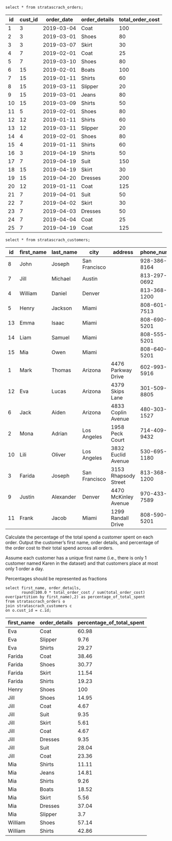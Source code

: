 ```
select * from stratascrach_orders;
```

| id | cust_id | order_date | order_details | total_order_cost |
|----|---------|------------|---------------|------------------|
| 1  | 3       | 2019-03-04 | Coat          | 100              |
| 2  | 3       | 2019-03-01 | Shoes         | 80               |
| 3  | 3       | 2019-03-07 | Skirt         | 30               |
| 4  | 7       | 2019-02-01 | Coat          | 25               |
| 5  | 7       | 2019-03-10 | Shoes         | 80               |
| 6  | 15      | 2019-02-01 | Boats         | 100              |
| 7  | 15      | 2019-01-11 | Shirts        | 60               |
| 8  | 15      | 2019-03-11 | Slipper       | 20               |
| 9  | 15      | 2019-03-01 | Jeans         | 80               |
| 10 | 15      | 2019-03-09 | Shirts        | 50               |
| 11 | 5       | 2019-02-01 | Shoes         | 80               |
| 12 | 12      | 2019-01-11 | Shirts        | 60               |
| 13 | 12      | 2019-03-11 | Slipper       | 20               |
| 14 | 4       | 2019-02-01 | Shoes         | 80               |
| 15 | 4       | 2019-01-11 | Shirts        | 60               |
| 16 | 3       | 2019-04-19 | Shirts        | 50               |
| 17 | 7       | 2019-04-19 | Suit          | 150              |
| 18 | 15      | 2019-04-19 | Skirt         | 30               |
| 19 | 15      | 2019-04-20 | Dresses       | 200              |
| 20 | 12      | 2019-01-11 | Coat          | 125              |
| 21 | 7       | 2019-04-01 | Suit          | 50               |
| 22 | 7       | 2019-04-02 | Skirt         | 30               |
| 23 | 7       | 2019-04-03 | Dresses       | 50               |
| 24 | 7       | 2019-04-04 | Coat          | 25               |
| 25 | 7       | 2019-04-19 | Coat          | 125              |

```
select * from stratascrach_customers;
```

| id | first_name | last_name | city          | address              | phone_number |
|----|------------|-----------|---------------|----------------------|--------------|
| 8  | John       | Joseph    | San Francisco |                      | 928-386-8164 |
| 7  | Jill       | Michael   | Austin        |                      | 813-297-0692 |
| 4  | William    | Daniel    | Denver        |                      | 813-368-1200 |
| 5  | Henry      | Jackson   | Miami         |                      | 808-601-7513 |
| 13 | Emma       | Isaac     | Miami         |                      | 808-690-5201 |
| 14 | Liam       | Samuel    | Miami         |                      | 808-555-5201 |
| 15 | Mia        | Owen      | Miami         |                      | 808-640-5201 |
| 1  | Mark       | Thomas    | Arizona       | 4476 Parkway Drive   | 602-993-5916 |
| 12 | Eva        | Lucas     | Arizona       | 4379 Skips Lane      | 301-509-8805 |
| 6  | Jack       | Aiden     | Arizona       | 4833 Coplin Avenue   | 480-303-1527 |
| 2  | Mona       | Adrian    | Los Angeles   | 1958 Peck Court      | 714-409-9432 |
| 10 | Lili       | Oliver    | Los Angeles   | 3832 Euclid Avenue   | 530-695-1180 |
| 3  | Farida     | Joseph    | San Francisco | 3153 Rhapsody Street | 813-368-1200 |
| 9  | Justin     | Alexander | Denver        | 4470 McKinley Avenue | 970-433-7589 |
| 11 | Frank      | Jacob     | Miami         | 1299 Randall Drive   | 808-590-5201 |

Calculate the percentage of the total spend a customer spent on each order. Output the customer’s first name, order details,
and percentage of the order cost to their total spend across all orders.

Assume each customer has a unique first name (i.e., there is only 1 customer named Karen in the dataset) and that customers
place at most only 1 order a day.

Percentages should be represented as fractions

```
select first_name, order_details,
       round(100.0 * total_order_cost / sum(total_order_cost) over(partition by first_name),2) as percentage_of_total_spent
from stratascrach_orders o
join stratascrach_customers c
on o.cust_id = c.id;
```

| first_name | order_details | percentage_of_total_spent |
|------------|---------------|---------------------------|
| Eva        | Coat          | 60.98                     |
| Eva        | Slipper       | 9.76                      |
| Eva        | Shirts        | 29.27                     |
| Farida     | Coat          | 38.46                     |
| Farida     | Shoes         | 30.77                     |
| Farida     | Skirt         | 11.54                     |
| Farida     | Shirts        | 19.23                     |
| Henry      | Shoes         | 100                       |
| Jill       | Shoes         | 14.95                     |
| Jill       | Coat          | 4.67                      |
| Jill       | Suit          | 9.35                      |
| Jill       | Skirt         | 5.61                      |
| Jill       | Coat          | 4.67                      |
| Jill       | Dresses       | 9.35                      |
| Jill       | Suit          | 28.04                     |
| Jill       | Coat          | 23.36                     |
| Mia        | Shirts        | 11.11                     |
| Mia        | Jeans         | 14.81                     |
| Mia        | Shirts        | 9.26                      |
| Mia        | Boats         | 18.52                     |
| Mia        | Skirt         | 5.56                      |
| Mia        | Dresses       | 37.04                     |
| Mia        | Slipper       | 3.7                       |
| William    | Shoes         | 57.14                     |
| William    | Shirts        | 42.86                     |
